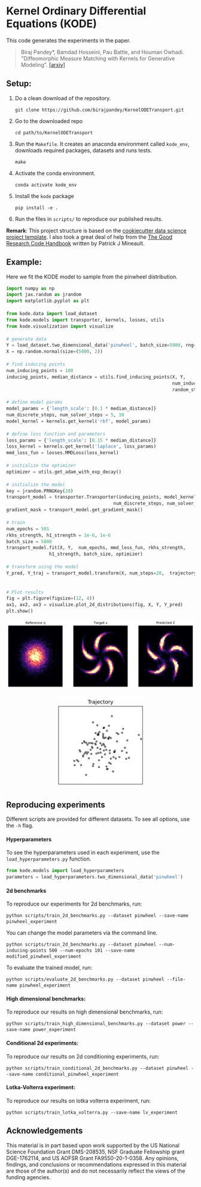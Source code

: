 # Kernel Ordinary Differential Equations (KODE) 

This code generates the experiments in the paper. 

> Biraj Pandey*, Bamdad Hosseini, Pau Battle, and Houman Owhadi. 
> "Diffeomorphic Measure Matching with Kernels for Generative Modeling".
> [[arxiv]](https://arxiv.org/pdf/2402.08077.pdf)


## Setup:

1. Do a clean download of the repository.
   ```
   git clone https://github.com/birajpandey/KernelODETransport.git
   ```
2. Go to the downloaded repo
   ```
   cd path/to/KernelODETransport
   ```
3. Run the `Makefile`. It creates an anaconda environment called `kode_env`, 
   downloads  required  packages, datasets and runs tests.

   ```
   make 
   ```
3. Activate the conda environment. 

   ```
   conda activate kode_env
   ```

4. Install the `kode` package
   ```
   pip install -e .
   ```
   
5. Run the files in `scripts/` to reproduce our published results. 

__Remark__: This project structure is based on the 
<a target="_blank" href="https://drivendata.github.io/cookiecutter-data-science/">
cookiecutter data science project template</a>. I also took a great deal of 
help from the <a target="_blank" href="https://goodresearch.dev/#alternative-formats">
The Good Research Code Handbook</a> written by Patrick J Mineault. 

## Example:
Here we fit the KODE model to sample from the pinwheel distribution.
```python
import numpy as np
import jax.random as jrandom
import matplotlib.pyplot as plt

from kode.data import load_dataset
from kode.models import transporter, kernels, losses, utils
from kode.visualization import visualize

# generate data
Y = load_dataset.two_dimensional_data('pinwheel', batch_size=5000, rng=None)
X = np.random.normal(size=(5000, 2))

# find inducing points
num_inducing_points = 100
inducing_points, median_distance = utils.find_inducing_points(X, Y,  
                                                              num_inducing_points, 
                                                              random_state=20)

# define model params 
model_params = {'length_scale': [0.1 * median_distance]}
num_discrete_steps, num_solver_steps = 5, 10
model_kernel = kernels.get_kernel('rbf', model_params)

# define loss function and parameters
loss_params = {'length_scale': [0.15 * median_distance]}
loss_kernel = kernels.get_kernel('laplace', loss_params)
mmd_loss_fun = losses.MMDLoss(loss_kernel)

# initialize the optimizer
optimizer = utils.get_adam_with_exp_decay()

# initialize the model
key = jrandom.PRNGKey(20)
transport_model = transporter.Transporter(inducing_points, model_kernel,
                                        num_discrete_steps, num_solver_steps, key)
gradient_mask = transport_model.get_gradient_mask()

# train
num_epochs = 501
rkhs_strength, h1_strength = 1e-6, 1e-6
batch_size = 5000
transport_model.fit(X, Y,  num_epochs, mmd_loss_fun, rkhs_strength,
                h1_strength, batch_size, optimizer)

# transform using the model
Y_pred, Y_traj = transport_model.transform(X, num_steps=20,  trajectory=True)


# Plot results
fig = plt.figure(figsize=(12, 4))
ax1, ax2, ax3 = visualize.plot_2d_distributions(fig, X, Y, Y_pred)
plt.show()
``` 

![png](pinwheel_predictions.png)
<p align="center">
<img align="middle" src="./2024-04-01_pinwheel_trajectory_video.gif" 
width="250" 
height="250" />
</p>


## Reproducing experiments

Different scripts are provided for different datasets. To see all options, 
use the `-h` flag.

#### Hyperparameters
To see the hyperparameters used in each experiment, use the 
`load_hyperparameters.py` function.
```python
from kode.models import load_hyperparameters
parameters = load_hyperparameters.two_dimensional_data('pinwheel')
```

#### 2d benchmarks
To reproduce our experiments for 2d benchmarks, run:
```
python scripts/train_2d_benchmarks.py --dataset pinwheel --save-name pinwheel_experiment
```

You can change the model parameters via the command line.
```
python scripts/train_2d_benchmarks.py --dataset pinwheel --num-inducing-points 500 --num-epochs 101 --save-name modified_pinwheel_experiment
```

To evaluate the trained model, run:
```
python scripts/evaluate_2d_benchmarks.py --dataset pinwheel --file-name pinwheel_experiment
```

#### High dimensional benchmarks:
To reproduce our results on high dimensional benchmarks, run:
```
python scripts/train_high_dimensional_benchmarks.py --dataset power --save-name power_experiment
```

#### Conditional 2d experiments:
To reproduce our results on 2d conditioning experiments, run:
```
python scripts/train_conditional_2d_benchmarks.py --dataset pinwheel --save-name conditional_pinwheel_experiment
```

#### Lotka-Volterra experiment:
To reproduce our results on lotka volterra experiment, run:
```
python scripts/train_lotka_volterra.py --save-name lv_experiment
```

## Acknowledgements
This material is in part based upon work supported by the US National 
Science Foundation Grant DMS-208535, NSF Graduate Fellowship grant 
DGE-1762114, and US AOFSR Grant FA9550-20-1-0358. Any opinions, findings, 
and conclusions or recommendations expressed in this material are those of 
the author(s) and do not necessarily reflect the views of the funding agencies.


